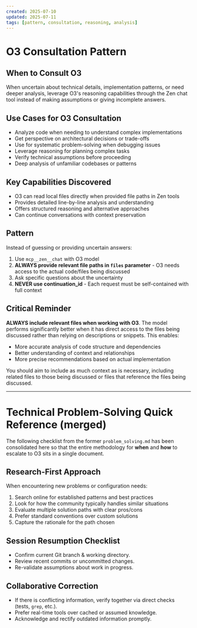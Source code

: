 ```yaml
---
created: 2025-07-10
updated: 2025-07-11
tags: [pattern, consultation, reasoning, analysis]
---
```


# O3 Consultation Pattern

## When to Consult O3

When uncertain about technical details, implementation patterns, or need deeper analysis, leverage O3's reasoning capabilities through the Zen chat tool instead of making assumptions or giving incomplete answers.

## Use Cases for O3 Consultation

- Analyze code when needing to understand complex implementations
- Get perspective on architectural decisions or trade-offs  
- Use for systematic problem-solving when debugging issues
- Leverage reasoning for planning complex tasks
- Verify technical assumptions before proceeding
- Deep analysis of unfamiliar codebases or patterns

## Key Capabilities Discovered

- O3 can read local files directly when provided file paths in Zen tools
- Provides detailed line-by-line analysis and understanding
- Offers structured reasoning and alternative approaches
- Can continue conversations with context preservation

## Pattern

Instead of guessing or providing uncertain answers:

1. Use `mcp__zen__chat` with O3 model
2. **ALWAYS provide relevant file paths in `files` parameter** - O3 needs access to the actual code/files being discussed
3. Ask specific questions about the uncertainty
4. **NEVER use continuation_id** - Each request must be self-contained with full context

## Critical Reminder

**ALWAYS include relevant files when working with O3**. The model performs significantly better when it has direct access to the files being discussed rather than relying on descriptions or snippets. This enables:

- More accurate analysis of code structure and dependencies
- Better understanding of context and relationships
- More precise recommendations based on actual implementation

You should aim to include as much context as is necessary, including related files to those being discussed or files that reference the files being discussed.

---

# Technical Problem-Solving Quick Reference (merged)

The following checklist from the former `problem_solving.md` has been consolidated here so that the entire methodology for **when** and **how** to escalate to O3 sits in a single document.

## Research-First Approach

When encountering new problems or configuration needs:
1. Search online for established patterns and best practices
2. Look for how the community typically handles similar situations
3. Evaluate multiple solution paths with clear pros/cons
4. Prefer standard conventions over custom solutions
5. Capture the rationale for the path chosen

## Session Resumption Checklist

- Confirm current Git branch & working directory.
- Review recent commits or uncommitted changes.
- Re-validate assumptions about work in progress.

## Collaborative Correction

- If there is conflicting information, verify together via direct checks (tests, `grep`, etc.).
- Prefer real-time tools over cached or assumed knowledge.
- Acknowledge and rectify outdated information promptly.
